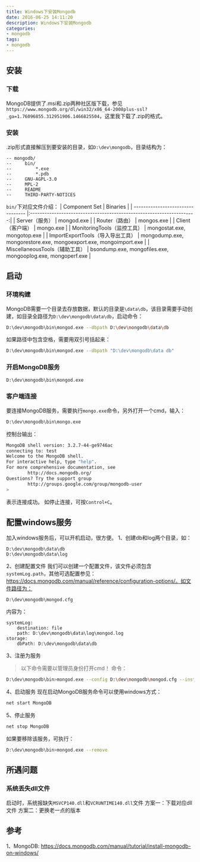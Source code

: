 ```yaml
---
title: Windows下安装Mongodb
date: 2016-06-25 14:11:20
description: Windows下安装Mongodb
categories: 
- mongodb
tags:
- mongodb
---
```


## 安装
### 下载
MongoDB提供了.msi和.zip两种社区版下载，参见`https://www.mongodb.org/dl/win32/x86_64-2008plus-ssl?_ga=1.76096855.312951906.1466825504`，这里我下载了.zip的格式。
### 安装
.zip形式直接解压到要安装的目录，如`D:\dev\mongodb`，目录结构为：
```
-- mongodb/
--     bin/
--         *.exe
--         *.pdb
--     GNU-AGPL-3.0
--     MPL-2
--     README
--     THIRD-PARTY-NOTICES

```
`bin/`下对应文件介绍：
| Component Set                     | Binaries                                                              | 
| --------------------------------- |:---------------------------------------------------------------------:|
| Server（服务）                    | mongod.exe                                                            |
| Router（路由）                    | mongos.exe                                                            |
| Client（客户端）                  | mongo.exe                                                             |
| MonitoringTools（监控工具）       | mongostat.exe, mongotop.exe                                           |
| ImportExportTools（导入导出工具） | mongodump.exe, mongorestore.exe, mongoexport.exe, mongoimport.exe     |
| MiscellaneousTools（辅助工具）    | bsondump.exe, mongofiles.exe, mongooplog.exe, mongoperf.exe           |

## 启动

### 环境构建
MongoDB需要一个目录去存放数据，默认的目录是`\data\db`，该目录需要手动创建，如目录全路径为`D:\dev\mongodb\data\db`，启动命令：
```bash
D:\dev\mongodb\bin\mongod.exe --dbpath D:\dev\mongodb\data\db
```
如果路径中包含空格，需要用双引号括起来：
```bash
D:\dev\mongodb\bin\mongod.exe --dbpath "D:\dev\mongodb\data db"
```
### 开启MongoDB服务
```bash
D:\dev\mongodb\bin\mongod.exe

```

### 客户端连接
要连接MongoDB服务，需要执行`mongo.exe`命令，另外打开一个cmd，输入：
```bash
D:\dev\mongodb\bin\mongo.exe
```
控制台输出：
```bash
MongoDB shell version: 3.2.7-44-ge9746ac
connecting to: test
Welcome to the MongoDB shell.
For interactive help, type "help".
For more comprehensive documentation, see
        http://docs.mongodb.org/
Questions? Try the support group
        http://groups.google.com/group/mongodb-user
>
```
表示连接成功。
如停止连接，可按`Control+C`。

## 配置windows服务
加入windows服务后，可以开机启动，很方便。
1、创建db和log两个目录，如：
```
D:\dev\mongodb\data\db
D:\dev\mongodb\data\log
```
2、创建配置文件
我们可以创建一个配置文件，该文件必须包含`systemLog.path`，其他可选配置参见：https://docs.mongodb.com/manual/reference/configuration-options/。如文件路径为：
```
D:\dev\mongodb\mongod.cfg
```
内容为：
```
systemLog:
    destination: file
    path: D:\dev\mongodb\data\log\mongod.log
storage:
    dbPath: D:\dev\mongodb\data\db
```
3、注册为服务
> 以下命令需要以管理员身份打开cmd！
命令：
```bash
D:\dev\mongodb\bin>mongod.exe --config D:\dev\mongodb\mongod.cfg --install
```

4、启动服务
现在启动MongoDB服务命令可以使用windows方式：
```bash
net start MongoDB
```
5、停止服务
```bash
net stop MongoDB
```
如果要移除该服务，可执行：
```bash
D:\dev\mongodb\bin>mongod.exe --remove
```

## 所遇问题
### 系统丢失dll文件
启动时，系统报缺失`MSVCP140.dll`和`VCRUNTIME140.dll`文件
方案一：下载对应dll文件
方案二：更换老一点的版本

## 参考
1、MongoDB: https://docs.mongodb.com/manual/tutorial/install-mongodb-on-windows/